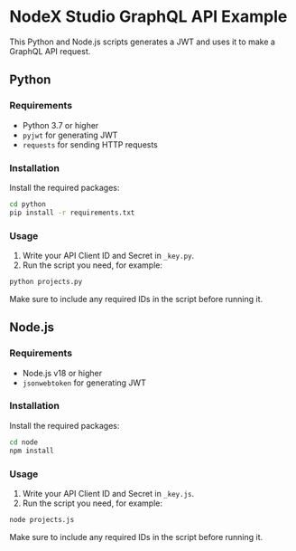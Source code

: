 # NodeX Studio GraphQL API Example

This Python and Node.js scripts generates a JWT and uses it to make a GraphQL API request.

## Python

### Requirements

- Python 3.7 or higher
- `pyjwt` for generating JWT
- `requests` for sending HTTP requests

### Installation

Install the required packages:

```bash
cd python
pip install -r requirements.txt
```

### Usage
1. Write your API Client ID and Secret in `_key.py`.
2. Run the script you need, for example:
```bash
python projects.py
```

Make sure to include any required IDs in the script before running it.

## Node.js

### Requirements
- Node.js v18 or higher
- `jsonwebtoken` for generating JWT

### Installation

Install the required packages:

```bash
cd node
npm install
```

### Usage
1. Write your API Client ID and Secret in `_key.js`.
2. Run the script you need, for example:
```bash
node projects.js
```

Make sure to include any required IDs in the script before running it.